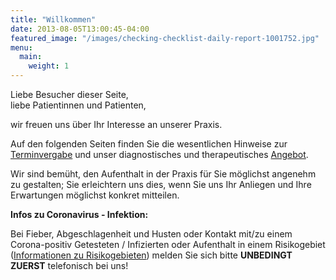 ```yaml
---
title: "Willkommen"
date: 2013-08-05T13:00:45-04:00
featured_image: "/images/checking-checklist-daily-report-1001752.jpg"
menu:
  main:
    weight: 1
---
```


Liebe Besucher dieser Seite,<br />liebe Patientinnen und Patienten,

wir freuen uns über Ihr Interesse an unserer Praxis. 

Auf den folgenden Seiten finden Sie die wesentlichen Hinweise zur [Terminvergabe](./kontakt) und unser diagnostisches und therapeutisches [Angebot](./leistungen).

Wir sind bemüht, den Aufenthalt in der Praxis für Sie möglichst angenehm zu gestalten; Sie erleichtern uns dies, wenn Sie uns Ihr Anliegen und Ihre Erwartungen möglichst konkret mitteilen.

__Infos zu Coronavirus - Infektion:__ 

Bei Fieber, Abgeschlagenheit und Husten oder Kontakt mit/zu einem Corona-positiv Getesteten / Infizierten oder
Aufenthalt in einem Risikogebiet ([Informationen zu Risikogebieten](https://www.rki.de/DE/Content/InfAZ/N/Neuartiges_Coronavirus/Risikogebiete.html))
melden Sie sich bitte __UNBEDINGT ZUERST__ telefonisch bei uns!
